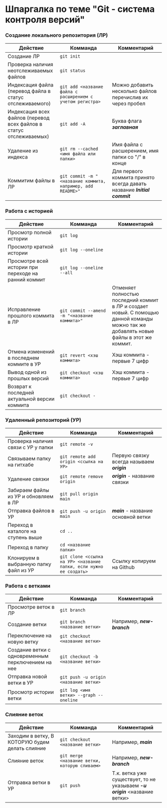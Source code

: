 # Шпаргалка по теме "Git - система контроля версий"

### **Создание локального репозитория (ЛР)**
   
|Действие|Комманда|Комментарий|
|-|-|-|
|Создание ЛР|`git init`||
|Проверка наличия неотслеживаемых файлов|`git status`| |
|Индексация файла (перевод файла в статус отслеживаемого)|`git add <название файла с расширением с учетом регистра>`|Можно добавить несколько файлов перечислив их через пробел|
|Индексация всех файлов (перевод всех файлов в статус отслеживаемых)|`git add -A`|Буква флага _**заглавная**_|
|Удаление из индекса|`git rm --cached <имя файла или папки>`|Имя файла с расшерением, имя папки со "/" в конце|
|Коммитим файлы в ЛР|`git commit -m "<название коммита, например, add README>"`|Для первого коммита принято всегда давать название _**Initial commit**_|

### **Работа с историей**

|Действие|Комманда|Комментарий|
|-|-|-|
|Просмотр полной истории|`git log`||
|Просмотр краткой истории|`git log --oneline`||
|Просмотре всей истории при переходе на ранний коммит|`git log --oneline --all`||
|Исправление прошлого коммита в ЛР|`git commit --amend -m "<название коммита>"`|Отменяет полностью последний коммит в ЛР и создает новый. С помощью данной команды можно так же добавлять новые файлы в этот же коммит.|
|Отмена изменений в последнем коммите в УР|`git revert <хэш коммита>`|Хэш коммита - первые 7 цифр|
|Вывод одной из прошлых версий|`git checkout <хэш коммита>`|Хэш коммита - первые 7 цифр|
|Возврат к последней актуальной версии коммита|`git checkout -`||

### **Удаленный репозиторий (УР)**

|Действие|Комманда|Комментарий|
|-|-|-|
|Проверка наличия связи с УР у папки|`git remote -v`||
|Связываем папку на гитхабе|`git remote add origin <ссылка на УР>`|Первую связку всегда называем _**origin**_|
|Удаление связки|`git remote remove origin`|_**origin**_ - название связки|
|Забираем файлы из УР и обновляем в ЛР|`git pull origin main`||
|Отправка файлов в УР|`git push -u origin main`|_**main**_ - название основной ветки|
|Переход в каталоге на ступень выше|`cd ..`||
|Переход в папку|`cd <название папки>`||
|Клонируем в выбранную папку файл из УР|`git clone <ссылка на УР> <название папки, если нужно ее создать>`|Ссылку копируем на Github|

### **Работа с ветками**		

|Действие|Комманда|Комментарий|
|-|-|-|
|Просмотре веток в ЛР|`git branch`||
|Создание ветки|`git branch <название ветки>`|Например, _**new-branch**_|
|Переключение на новую ветку|`git checkout <название ветки>`||
|Создание ветки с одновременным перключением на нее|`git checkout -b <название ветки>`||
|Отправка новой ветки в УР|`git push -u origin <название ветки>`||
|Просмотр истории ветки|`git log <имя ветки> --graph --oneline`||

### **Слияние веток**	

|Действие|Комманда|Комментарий|
|-|-|-|
|Заходим в ветку, В КОТОРУЮ будем делать слияние|`git checkout <название ветки>`|Например, _**main**_|
|Слияние веток|`git merge <название ветки, которую сливаем>`|Например, _**new-branch**_|
|Отправка ветки в УР|`git push`|Т.к. ветка уже существует, то не указываем _**-u origin**_ <название ветки>|

<style>
    table th:first-of-type {
        width: 33%;
    }
    table th:nth-of-type(2) {
        width: 33%;
    }
    table th:nth-of-type(3) {
        width: 33%;
    }
</style>